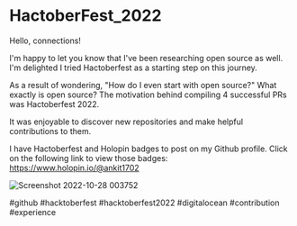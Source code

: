 # HactoberFest_2022
Hello, connections!

I'm happy to let you know that I've been researching open source as well. I'm delighted I tried Hactoberfest as a starting step on this journey.

As a result of wondering, "How do I even start with open source?" What exactly is open source? The motivation behind compiling 4 successful PRs was Hactoberfest 2022.

It was enjoyable to discover new repositories and make helpful contributions to them.

I have Hactoberfest and Holopin badges to post on my Github profile. Click on the following link to view those badges:
https://www.holopin.io/@ankit1702


![Screenshot 2022-10-28 003752](https://user-images.githubusercontent.com/94732725/198381026-f722f852-d7cd-4b47-8197-c098367fecdf.png)

 #github #hacktoberfest #hacktoberfest2022 #digitalocean #contribution #experience
